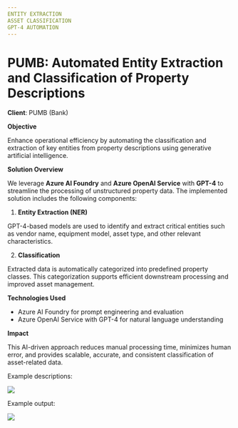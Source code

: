 ```yaml
---
ENTITY EXTRACTION  
ASSET CLASSIFICATION  
GPT-4 AUTOMATION  
---
```

# PUMB: Automated Entity Extraction and Classification of Property Descriptions

**Client**: PUMB (Bank)

  

**Objective**

Enhance operational efficiency by automating the classification and extraction of key entities from property descriptions using generative artificial intelligence.

  

**Solution Overview**

We leverage **Azure AI Foundry** and **Azure OpenAI Service** with **GPT-4** to streamline the processing of unstructured property data. The implemented solution includes the following components:

1. **Entity Extraction (NER)**

GPT-4-based models are used to identify and extract critical entities such as vendor name, equipment model, asset type, and other relevant characteristics.

2. **Classification**

Extracted data is automatically categorized into predefined property classes. This categorization supports efficient downstream processing and improved asset management.

  

**Technologies Used**

*   Azure AI Foundry for prompt engineering and evaluation
*   Azure OpenAI Service with GPT-4 for natural language understanding

  

**Impact**

This AI-driven approach reduces manual processing time, minimizes human error, and provides scalable, accurate, and consistent classification of asset-related data.

  
  

Example descriptions:

![](https://devrain.blob.core.windows.net/cases/case_image_1541b707.png)

  

Example output:

![](https://devrain.blob.core.windows.net/cases/case_image_ffa6653c.png)